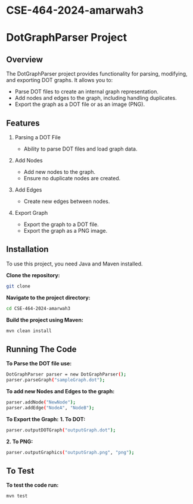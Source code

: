 # CSE-464-2024-amarwah3

# DotGraphParser Project

## Overview
The DotGraphParser project provides functionality for parsing, modifying, and exporting DOT graphs. It allows you to:
- Parse DOT files to create an internal graph representation.
- Add nodes and edges to the graph, including handling duplicates.
- Export the graph as a DOT file or as an image (PNG).

## Features
1. Parsing a DOT File
   - Ability to parse DOT files and load graph data.

2. Add Nodes
   - Add new nodes to the graph.
   - Ensure no duplicate nodes are created.

3. Add Edges
   - Create new edges between nodes.

4. Export Graph
   - Export the graph to a DOT file.
   - Export the graph as a PNG image.

## Installation
To use this project, you need Java and Maven installed.

**Clone the repository:**
```sh
git clone 
```

**Navigate to the project directory:**
```sh
cd CSE-464-2024-amarwah3
```

**Build the project using Maven:**
```sh
mvn clean install
```

## Running The Code

**To Parse the DOT file use:**

```sh
DotGraphParser parser = new DotGraphParser();
parser.parseGraph("sampleGraph.dot");
```

**To add new Nodes and Edges to the graph:**

```sh
parser.addNode("NewNode");
parser.addEdge("NodeA", "NodeB");
```

**To Export the Graph:**
**1. To DOT:**
```sh
parser.outputDOTGraph("outputGraph.dot");
```
**2. To PNG:**
```sh
parser.outputGraphics("outputGraph.png", "png");
```

## To Test

**To test the code run:**
```sh 
mvn test
```


